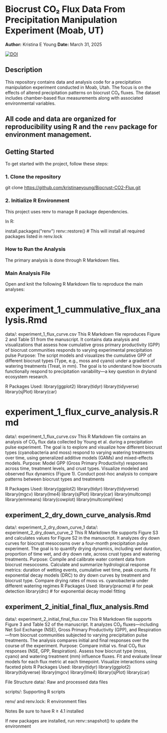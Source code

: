 # Biocrust CO₂ Flux Data From Precipitation Manipulation Experiment (Moab, UT)

**Author:** Kristina E Young
**Date:** March 31, 2025

[![DOI](https://zenodo.org/badge/958055718.svg)](https://doi.org/10.5281/zenodo.15131014)

## Description

This repository contains data and analysis code for a precipitation manipulation experiment conducted in Moab, Utah. The focus is on the effects of altered precipitation patterns on biocrust CO₂ fluxes. The dataset includes chamber-based flux measurements along with associated environmental variables.

All code and data are organized for reproducibility using R and the `renv` package for environment management.
---

## Getting Started

To get started with the project, follow these steps:

### 1. Clone the repository

git clone https://github.com/kristinaeyoung/Biocrust-CO2-Flux.git

### 2. Initialize R Environment
This project uses renv to manage R package dependencies.

In R:

install.packages("renv")
renv::restore()  # This will install all required packages listed in renv.lock

### How to Run the Analysis
The primary analysis is done through R Markdown files.

### Main Analysis File
Open and knit the following R Markdown file to reproduce the main analyses:

# experiment_1_cummulative_flux_analysis.Rmd
data/: experiment_1_flux_curve.csv
This R Markdown file reproduces Figure 2 and Table S1 from the manuscript. It contains data analysis and visualizations that assess how cumulative gross primary productivity (GPP) of biocrust communities responds to varying experimental precipitation pulse Purpose: The script models and visualizes the cumulative GPP of different biocrust types (Type, e.g., moss and cyano) under a gradient of watering treatments (Treat, in mm). The goal is to understand how biocrusts functionally respond to precipitation variability—a key question in dryland ecosystem research.

R Packages Used:
library(ggplot2)
library(tidyr)
library(tidyverse)
library(sjPlot)
library(car)

# experiment_1_flux_curve_analysis.Rmd
data/: experiment_1_flux_curve.csv
This R Markdown file contains an analysis of CO₂ flux data collected by Young et al. during a precipitation pulse experiment. The goal is to explore and visualize how different biocrust types (cyanobacteria and moss) respond to varying watering treatments over time, using generalized additive models (GAMs) and mixed-effects models.
Purpose: Model GPP (Gross Primary Productivity) responses across time, treatment levels, and crust types. Visualize modeled and observed flux dynamics (Figure 1). Conduct post-hoc analysis to compare patterns between biocrust types and treatments

R Packages Used:
library(ggplot2)
library(tidyr)
library(tidyverse)
library(mgcv)
library(lme4)
library(sjPlot)
library(car)
library(multcomp)
library(emmeans)
library(cowplot)
library(multcompView)

## experiment_2_dry_down_curve_analysis.Rmd
data/: experiment_2_dry_down_curve_1
data/: experiment_2_dry_down_curve_2
This R Markdown file supports Figure S3 and calculates values for Figure S2 in the manuscript. It analyzes dry down curves for biocrust mesocosms over a four-month precipitation pulse experiment. The goal is to quantify drying dynamics, including wet duration, proportion of time wet, and dry down rate, across crust types and watering treatments.
Purpose: Compile and calibrate water content data from biocrust mesocosms. Calculate and summarize hydrological response metrics: duration of wetting events, cumulative wet time, peak counts. Fit exponential decay models (DRC) to dry down curves by treatment and biocrust type. Compare drying rates of moss vs. cyanobacteria under different watering regimes
R Packages Used:
library(pracma)     # for peak detection
library(drc)        # for exponential decay model fitting

## experiment_2_initial_final_flux_analysis.Rmd
data/: experiment_2_initial_final_flux.csv
This R Markdown file supports Figure 3 and Table S2 of the manuscript. It analyzes CO₂ fluxes—including Net Soil Exchange (NSE), Gross Primary Productivity (GPP), and Respiration—from biocrust communities subjected to varying precipitation pulse treatments. The analysis compares initial and final responses over the course of the experiment.
Purpose: Compare initial vs. final CO₂ flux responses (NSE, GPP, Respiration). Assess how biocrust type (moss, cyano) and watering treatment (mm) influence fluxes. Fit and evaluate linear models for each flux metric at each timepoint. Visualize interactions using faceted plots
R Packages Used:
library(tidyr)
library(ggplot2)
library(tidyverse)
library(mgcv)
library(lme4)
library(sjPlot)
library(car)



File Structure
data/: Raw and processed data files

scripts/: Supporting R scripts

renv/ and renv.lock: R environment files

Notes
Be sure to have R ≥ 4.1 installed

If new packages are installed, run renv::snapshot() to update the environment
